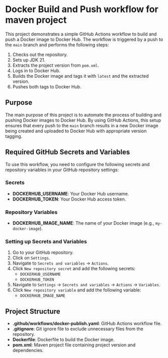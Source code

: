 # Docker Build and Push workflow for maven project

This project demonstrates a simple GitHub Actions workflow to build and push a Docker image to Docker Hub. The workflow is triggered by a push to the `main` branch and performs the following steps:

1. Checks out the repository.
2. Sets up JDK 21.
3. Extracts the project version from `pom.xml`.
4. Logs in to Docker Hub.
5. Builds the Docker image and tags it with `latest` and the extracted version.
6. Pushes both tags to Docker Hub.

## Purpose

The main purpose of this project is to automate the process of building and pushing Docker images to Docker Hub. By using GitHub Actions, this setup ensures that every push to the `main` branch results in a new Docker image being created and uploaded to Docker Hub with appropriate version tagging.

## Required GitHub Secrets and Variables

To use this workflow, you need to configure the following secrets and repository variables in your GitHub repository settings:

### Secrets
- **DOCKERHUB_USERNAME**: Your Docker Hub username.
- **DOCKERHUB_TOKEN**: Your Docker Hub access token.

### Repository Variables
- **DOCKERHUB_IMAGE_NAME**: The name of your Docker image (e.g., `my-docker-image`).

### Setting up Secrets and Variables

1. Go to your GitHub repository.
2. Click on `Settings`.
3. Navigate to `Secrets and variables` -> `Actions`.
4. Click `New repository secret` and add the following secrets:
   - `DOCKERHUB_USERNAME`
   - `DOCKERHUB_TOKEN`
5. Navigate to `Settings` -> `Secrets and variables` -> `Actions` -> `Variables`.
6. Click `New repository variable` and add the following variable:
   - `DOCKERHUB_IMAGE_NAME`

## Project Structure

- **.github/workflows/docker-publish.yaml**: GitHub Actions workflow file.
- **.gitignore**: Git ignore file to exclude unnecessary files from the repository.
- **Dockerfile**: Dockerfile to build the Docker image.
- **pom.xml**: Maven project file containing project version and dependencies.
